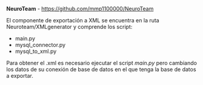 **NeuroTeam** - https://github.com/mmp1100000/NeuroTeam



El componente de exportación a XML se encuentra en la ruta Neuroteam/XMLgenerator y comprende los script:
- main.py
- mysql_connector.py
- mysql_to_xml.py

Para obtener el .xml es necesario ejecutar el script *main.py* pero cambiando los datos de su conexión de base de datos en el que tenga la base de datos a exportar.
